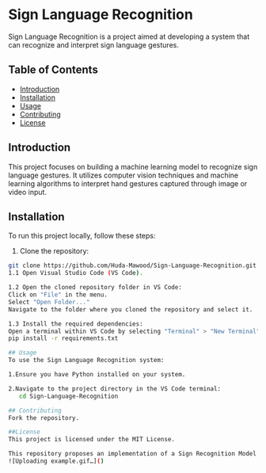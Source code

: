 # Sign Language Recognition

Sign Language Recognition is a project aimed at developing a system that can recognize and interpret sign language gestures.

## Table of Contents

- [Introduction](#introduction)
- [Installation](#installation)
- [Usage](#usage)
- [Contributing](#contributing)
- [License](#license)

## Introduction

This project focuses on building a machine learning model to recognize sign language gestures. It utilizes computer vision techniques and machine learning algorithms to interpret hand gestures captured through image or video input.

## Installation

To run this project locally, follow these steps:

1. Clone the repository:

```bash
git clone https://github.com/Huda-Mawood/Sign-Language-Recognition.git
1.1 Open Visual Studio Code (VS Code).

1.2 Open the cloned repository folder in VS Code:
Click on "File" in the menu.
Select "Open Folder..."
Navigate to the folder where you cloned the repository and select it.

1.3 Install the required dependencies:
Open a terminal within VS Code by selecting "Terminal" > "New Terminal" from the menu.
pip install -r requirements.txt

## Usage
To use the Sign Language Recognition system:

1.Ensure you have Python installed on your system.

2.Navigate to the project directory in the VS Code terminal:
   cd Sign-Language-Recognition

## Contributing
Fork the repository.

##License
This project is licensed under the MIT License.

This repository proposes an implementation of a Sign Recognition Model using the MediaPipe library for landmark extraction and Dynamic Time Warping (DTW) as a similarity metric between signs.
![Uploading example.gif…]()



